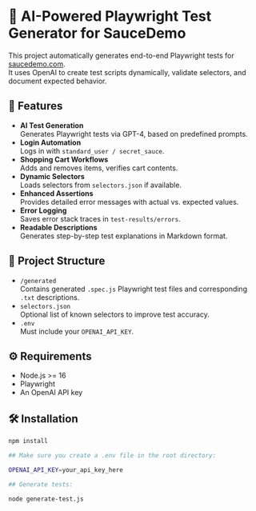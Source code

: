 # 🧪 AI-Powered Playwright Test Generator for SauceDemo

This project automatically generates end-to-end Playwright tests for [saucedemo.com](https://www.saucedemo.com).  
It uses OpenAI to create test scripts dynamically, validate selectors, and document expected behavior.

## 🚀 Features

- **AI Test Generation**  
  Generates Playwright tests via GPT-4, based on predefined prompts.
- **Login Automation**  
  Logs in with `standard_user / secret_sauce`.
- **Shopping Cart Workflows**  
  Adds and removes items, verifies cart contents.
- **Dynamic Selectors**  
  Loads selectors from `selectors.json` if available.
- **Enhanced Assertions**  
  Provides detailed error messages with actual vs. expected values.
- **Error Logging**  
  Saves error stack traces in `test-results/errors`.
- **Readable Descriptions**  
  Generates step-by-step test explanations in Markdown format.

## 📂 Project Structure

- `/generated`  
  Contains generated `.spec.js` Playwright test files and corresponding `.txt` descriptions.
- `selectors.json`  
  Optional list of known selectors to improve test accuracy.
- `.env`  
  Must include your `OPENAI_API_KEY`.

## ⚙️ Requirements

- Node.js >= 16
- Playwright
- An OpenAI API key

## 🛠️ Installation

```bash
npm install

## Make sure you create a .env file in the root directory:

OPENAI_API_KEY=your_api_key_here

## Generate tests:

node generate-test.js
